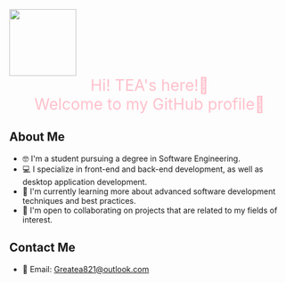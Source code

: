 

<img src="https://avatars.githubusercontent.com/u/127908237?v=4" height="120"/>

<div style="color:pink; text-align:center; font-size:28px">
    Hi! TEA's here!👋
</div>
<div style="color:pink; text-align:center; font-size:28px">
    Welcome to my GitHub profile🧐
</div>

## About Me
- 🤓 I'm a student pursuing a degree in Software Engineering.
- 💻 I specialize in front-end and back-end development, as well as desktop application development.
- 🌱 I'm currently learning more about advanced software development techniques and best practices.
- 🤝 I'm open to collaborating on projects that are related to my fields of interest.

## Contact Me
- 📧 Email: Greatea821@outlook.com



<!-- This is a comment. You can add more personal information or other content you'd like to display here. -->


<!-- 这是一个注释，您可以在这里添加更多的个人信息或者其他您想展示的内容。 -->





<!---
superteaa/superteaa is a ✨ special ✨ repository because its `README.md` (this file) appears on your GitHub profile.
You can click the Preview link to take a look at your changes.
--->
